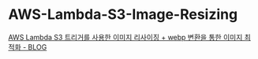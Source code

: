 # AWS-Lambda-S3-Image-Resizing
[AWS Lambda S3 트리거를 사용한 이미지 리사이징 + webp 변환을 통한 이미지 최적화 - BLOG](https://j-tech-dev.tistory.com/101)
